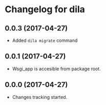 Changelog for dila
=================

0.0.3 (2017-04-27)
------------------

- Added `dila migrate` command


0.0.1 (2017-04-27)
------------------

- Wsgi_app is accesible from package root.


0.0.0 (2017-04-27)
------------------

- Changes tracking started.

